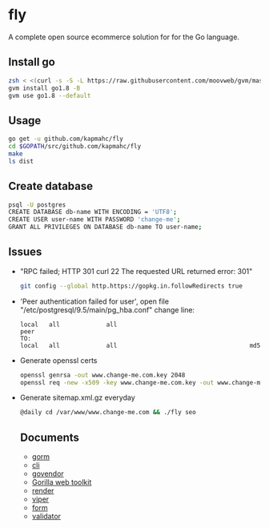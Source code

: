 # fly

A complete open source ecommerce solution for for the Go language.

## Install go

```bash
zsh < <(curl -s -S -L https://raw.githubusercontent.com/moovweb/gvm/master/binscripts/gvm-installer)
gvm install go1.8 -B
gvm use go1.8 --default
```

## Usage

```bash
go get -u github.com/kapmahc/fly
cd $GOPATH/src/github.com/kapmahc/fly
make
ls dist
```

## Create database

```bash
psql -U postgres
CREATE DATABASE db-name WITH ENCODING = 'UTF8';
CREATE USER user-name WITH PASSWORD 'change-me';
GRANT ALL PRIVILEGES ON DATABASE db-name TO user-name;
```

## Issues

- "RPC failed; HTTP 301 curl 22 The requested URL returned error: 301"

  ```bash
  git config --global http.https://gopkg.in.followRedirects true
  ```

- 'Peer authentication failed for user', open file "/etc/postgresql/9.5/main/pg_hba.conf" change line:

  ```
  local   all             all                                     peer  
  TO:
  local   all             all                                     md5
  ```

- Generate openssl certs

  ```bash
  openssl genrsa -out www.change-me.com.key 2048
  openssl req -new -x509 -key www.change-me.com.key -out www.change-me.com.crt -days 3650 # Common Name:*.change-me.com
  ```

- Generate sitemap.xml.gz everyday

  ```bash
  @daily cd /var/www/www.change-me.com && ./fly seo
  ```

  ## Documents

  - [gorm](http://jinzhu.me/gorm/)
  - [cli](https://github.com/urfave/cli)
  - [govendor](https://github.com/kardianos/govendor)
  - [Gorilla web toolkit](http://www.gorillatoolkit.org/)
  - [render](https://github.com/unrolled/render)
  - [viper](https://github.com/spf13/viper)
  - [form](https://github.com/go-playground/form)
  - [validator](https://godoc.org/gopkg.in/go-playground/validator.v9)
